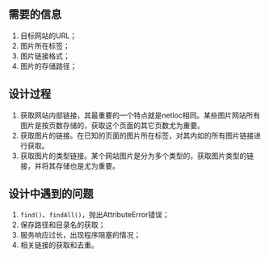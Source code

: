 ## 需要的信息

1.  目标网站的URL；
2.  图片所在标签；
3.  图片链接格式；
4.  图片的存储路径；

## 设计过程

1.  获取网站内部链接，其最重要的一个特点就是netloc相同。某些图片网站所有图片是按页数存储的，获取这个页面的其它页数尤为重要。
2.  获取图片的链接。在已知的页面的图片所在标签，对其内如的所有图片链接进行获取。
3.  获取图片的类型链接。某个网站图片是分为多个类型的，获取图片类型的链接，并将其存储也是尤为重要。

## 设计中遇到的问题

1.  `find()`、`findAll()`，抛出AttributeError错误；
2.  保存路径和目录名的获取；
3.  服务响应过长，出现程序阻塞的情况；
4.  ​相关链接的获取和去重。



